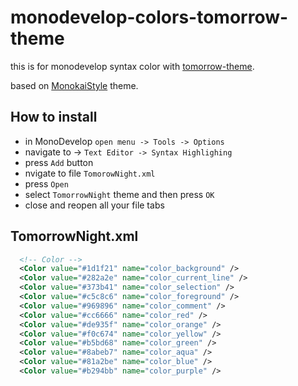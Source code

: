 monodevelop-colors-tomorrow-theme
=================================

this is for monodevelop syntax color with [tomorrow-theme].

based on [MonokaiStyle] theme.

## How to install
* in MonoDevelop `open menu -> Tools -> Options`
* navigate to -> `Text Editor -> Syntax Highlighing`
* press `Add` button
* nvigate to file `TomorowNight.xml`
* press `Open`
* select `TomorrowNight` theme and then press `OK`
* close and reopen all your file tabs


## TomorrowNight.xml

```xml
  <!-- Color -->
  <Color value="#1d1f21" name="color_background" />
  <Color value="#282a2e" name="color_current_line" />
  <Color value="#373b41" name="color_selection" />
  <Color value="#c5c8c6" name="color_foreground" />
  <Color value="#969896" name="color_comment" />
  <Color value="#cc6666" name="color_red" />
  <Color value="#de935f" name="color_orange" />
  <Color value="#f0c674" name="color_yellow" />
  <Color value="#b5bd68" name="color_green" />
  <Color value="#8abeb7" name="color_aqua" />
  <Color value="#81a2be" name="color_blue" />
  <Color value="#b294bb" name="color_purple" />
```


 [MonokaiStyle]: https://github.com/dkucinskas/MonoDevelop-Styles
 [tomorrow-theme]: https://github.com/chriskempson/tomorrow-theme
